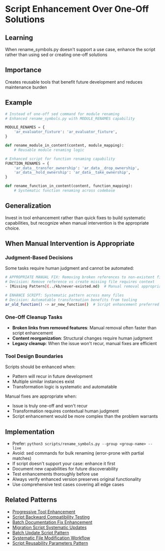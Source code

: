 # Script Enhancement Over One-Off Solutions

## Learning
When rename_symbols.py doesn't support a use case, enhance the script rather than using sed or creating one-off solutions

## Importance
Creates reusable tools that benefit future development and reduces maintenance burden

## Example
```python
# Instead of one-off sed command for module renaming
# Enhanced rename_symbols.py with MODULE_RENAMES capability

MODULE_RENAMES = {
    'ar_evaluator_fixture': 'ar_evaluator_fixture',
}

def rename_module_in_content(content, module_mapping):
    # Reusable module renaming logic

# Enhanced script for function renaming capability
FUNCTION_RENAMES = {
    'ar_data__transfer_ownership': 'ar_data__drop_ownership',
    'ar_data__hold_ownership': 'ar_data__take_ownership',
}

def rename_function_in_content(content, function_mapping):
    # Systematic function renaming across codebase
```

## Generalization
Invest in tool enhancement rather than quick fixes to build systematic capabilities, but recognize when manual intervention is the appropriate choice.

## When Manual Intervention is Appropriate

### Judgment-Based Decisions
Some tasks require human judgment and cannot be automated:

```bash
# APPROPRIATE MANUAL FIX: Removing broken references to non-existent files
# Decision: Remove reference vs create missing file requires context
- [Missing Pattern](../kb/never-existed.md)  # Manual removal appropriate

# ENHANCE SCRIPT: Systematic pattern across many files
# Decision: Automatable transformation benefits from tooling
ar_old_function() -> ar_new_function()  # Script enhancement preferred
```

### One-Off Cleanup Tasks
- **Broken links from removed features**: Manual removal often faster than script enhancement
- **Content reorganization**: Structural changes require human judgment
- **Legacy cleanup**: When the issue won't recur, manual fixes are efficient

### Tool Design Boundaries
Scripts should be enhanced when:
- Pattern will recur in future development
- Multiple similar instances exist
- Transformation logic is systematic and automatable

Manual fixes are appropriate when:
- Issue is truly one-off and won't recur
- Transformation requires contextual human judgment
- Script enhancement would be more complex than the problem warrants

## Implementation
- Prefer: `python3 scripts/rename_symbols.py --group <group-name> --live`
- Avoid: sed commands for bulk renaming (error-prone with partial matches)
- If script doesn't support your case: enhance it first
- Document new capabilities for future discoverability
- Test enhancements thoroughly before use
- Always verify enhanced version preserves original functionality
- Use comprehensive test cases covering all edge cases

## Related Patterns
- [Progressive Tool Enhancement](progressive-tool-enhancement.md)
- [Script Backward Compatibility Testing](script-backward-compatibility-testing.md)
- [Batch Documentation Fix Enhancement](batch-documentation-fix-enhancement.md)
- [Migration Script Systematic Updates](migration-script-systematic-updates.md)
- [Batch Update Script Pattern](batch-update-script-pattern.md)
- [Systematic File Modification Workflow](systematic-file-modification-workflow.md)
- [Script Reusability Parameters Pattern](script-reusability-parameters-pattern.md)